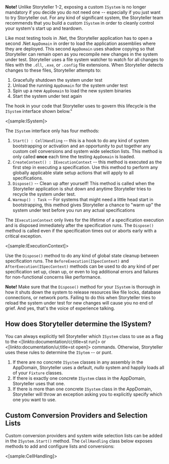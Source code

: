 <!--Title:Connecting Storyteller to the System under Test-->
<!--Url:system_under_test-->

<div class="alert alert-info" role="alert"><strong>Note!</strong> Unlike Storyteller 1-2, exposing a custom <code>ISystem</code> is no longer mandatory if you decide you do not need one -- especially if you just want to try Storyteller out. For any kind of significant system, the Storyteller team recommends that you build a custom <code>ISystem</code> in order to cleanly control your system's start up and teardown.
</div>

Like most testing tools in .Net, the Storyteller application has to open a second .Net `AppDomain` in order to load the application assemblies where they are deployed. This second `AppDomain` uses shadow copying so that Storyteller can remain open as you recompile new changes in the system under test. Storyteller uses a file system watcher to watch for all changes to files with the `.dll`, `.exe`, or `.config` file extensions. When Storyteller detects changes to these files, Storyteller attempts to:

1. Gracefully shutdown the system under test
1. Unload the running `AppDomain` for the system under test
1. Spin up a new `AppDomain` to load the new system binaries
1. Start the system under test again


The hook in your code that Storyteller uses to govern this lifecycle is the `ISystem` interface shown below." 

<[sample:ISystem]>

The `ISystem` interface only has four methods:
1. `Start() : CellHandling` -- this is a hook to do any kind of system bootstrapping or activation and an opportunity to put together any custom cell conversions and system wide selection lists. This method is only called **once** each time the testing `AppDomain` is loaded.
1. `CreateContext() : IExecutionContext` -- this method is executed as the first step in executing a specification. Use this method to perform any globally applicable state setup actions that will apply to all specifications.
1. `Dispose()` -- Clean up after yourself! This method is called when the Storyteller application is shut down and anytime Storyteller tries to recycle the system under test.
1. `Warmup() : Task` -- For systems that might need a little head start in bootstrapping, this method gives Storyteller a chance to "warm up" the system under test before you run any actual specifications

The `IExecutionContext` only lives for the lifetime of a specification execution and is disposed immediately after the specification runs. The `Dispose()` method is called even if the specification times out or aborts early with a critical exception.

<[sample:IExecutionContext]>

Use the `Dispose()` method to do any kind of global state cleanup between specification runs. The `BeforeExecution(ISpecContext)` and `AfterExecution(ISpecContext)` methods can be used to do any kind of per specification set up, clean up, or even to log additional errors and failures for non-functional concerns like performance.

<div class="alert alert-info" role="warning"><strong>Note!</strong> Make sure that the <code>Dispose()</code> method for your <code>ISystem</code> is thorough in how it shuts down the system to release resources like file locks, database connections, or network ports. Failing to do this when Storyteller tries to reload the system under test for new changes will cause you no end of grief. And yes, that's the voice of experience talking.
</div>


## How does Storyteller determine the ISystem?

You can always explicitly tell Storyteller which `ISystem` class to use as a flag to the <[linkto:documentation/ci;title=st run]> or <[linkto:documentation/ui;title=st open]> commands. Otherwise, Storyteller uses these rules to determine the `ISytem` -- or punt.

1. If there are no concrete `ISystem` classes in any assembly in the AppDomain, Storyteller uses a default, _nullo_ system and happily loads all of your `Fixture` classes.
1. If there is exactly one concrete `ISystem` class in the AppDomain, Storyteller uses that one.
1. If there is more than one concrete `ISystem` class in the AppDomain, Storyteller will throw an exception asking you to explicitly specify which one you want to use.




## Custom Conversion Providers and Selection Lists

Custom conversion providers and system wide selection lists can be added in the `ISystem.Start()` method. The `CellHandling` class below exposes methods to add and configure lists and conversions:

<[sample:CellHandling]>


